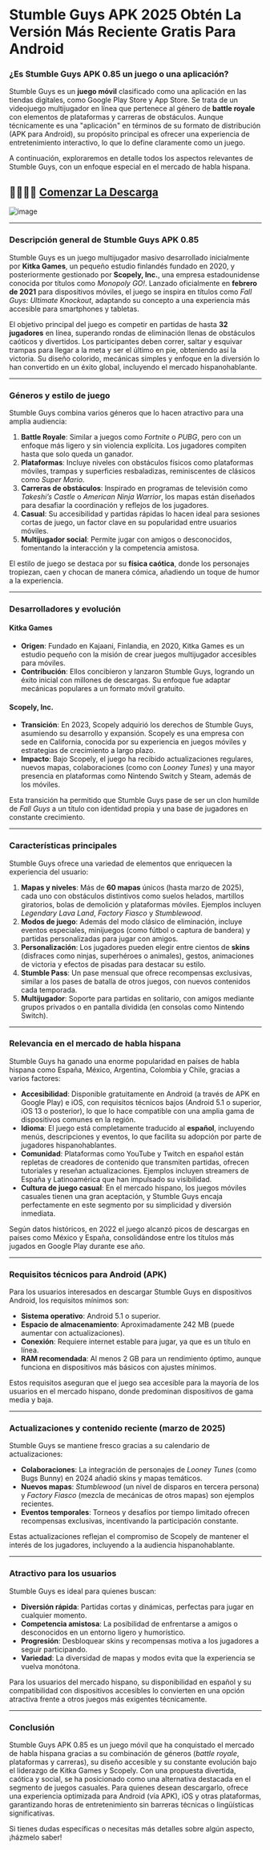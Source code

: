 # Stumble Guys APK 2025 Obtén La Versión Más Reciente Gratis Para Android

### ¿Es Stumble Guys APK 0.85 un juego o una aplicación?
Stumble Guys es un **juego móvil** clasificado como una aplicación en las tiendas digitales, como Google Play Store y App Store. Se trata de un videojuego multijugador en línea que pertenece al género de **battle royale** con elementos de plataformas y carreras de obstáculos. Aunque técnicamente es una "aplicación" en términos de su formato de distribución (APK para Android), su propósito principal es ofrecer una experiencia de entretenimiento interactivo, lo que lo define claramente como un juego.

A continuación, exploraremos en detalle todos los aspectos relevantes de Stumble Guys, con un enfoque especial en el mercado de habla hispana.

## 🎃🎉🎉🎉 [Comenzar La Descarga](https://modhello.io/stumble-guys.html)

![image](https://github.com/user-attachments/assets/80e47f86-e45f-4db2-8b1f-bf1c1e18f9df)

---

### Descripción general de Stumble Guys APK 0.85
Stumble Guys es un juego multijugador masivo desarrollado inicialmente por **Kitka Games**, un pequeño estudio finlandés fundado en 2020, y posteriormente gestionado por **Scopely, Inc.**, una empresa estadounidense conocida por títulos como *Monopoly GO!*. Lanzado oficialmente en **febrero de 2021** para dispositivos móviles, el juego se inspira en títulos como *Fall Guys: Ultimate Knockout*, adaptando su concepto a una experiencia más accesible para smartphones y tabletas.

El objetivo principal del juego es competir en partidas de hasta **32 jugadores** en línea, superando rondas de eliminación llenas de obstáculos caóticos y divertidos. Los participantes deben correr, saltar y esquivar trampas para llegar a la meta y ser el último en pie, obteniendo así la victoria. Su diseño colorido, mecánicas simples y enfoque en la diversión lo han convertido en un éxito global, incluyendo el mercado hispanohablante.

---

### Géneros y estilo de juego
Stumble Guys combina varios géneros que lo hacen atractivo para una amplia audiencia:
1. **Battle Royale**: Similar a juegos como *Fortnite* o *PUBG*, pero con un enfoque más ligero y sin violencia explícita. Los jugadores compiten hasta que solo queda un ganador.
2. **Plataformas**: Incluye niveles con obstáculos físicos como plataformas móviles, trampas y superficies resbaladizas, reminiscentes de clásicos como *Super Mario*.
3. **Carreras de obstáculos**: Inspirado en programas de televisión como *Takeshi’s Castle* o *American Ninja Warrior*, los mapas están diseñados para desafiar la coordinación y reflejos de los jugadores.
4. **Casual**: Su accesibilidad y partidas rápidas lo hacen ideal para sesiones cortas de juego, un factor clave en su popularidad entre usuarios móviles.
5. **Multijugador social**: Permite jugar con amigos o desconocidos, fomentando la interacción y la competencia amistosa.

El estilo de juego se destaca por su **física caótica**, donde los personajes tropiezan, caen y chocan de manera cómica, añadiendo un toque de humor a la experiencia.

---

### Desarrolladores y evolución
#### Kitka Games
- **Origen**: Fundado en Kajaani, Finlandia, en 2020, Kitka Games es un estudio pequeño con la misión de crear juegos multijugador accesibles para móviles.
- **Contribución**: Ellos concibieron y lanzaron Stumble Guys, logrando un éxito inicial con millones de descargas. Su enfoque fue adaptar mecánicas populares a un formato móvil gratuito.

#### Scopely, Inc.
- **Transición**: En 2023, Scopely adquirió los derechos de Stumble Guys, asumiendo su desarrollo y expansión. Scopely es una empresa con sede en California, conocida por su experiencia en juegos móviles y estrategias de crecimiento a largo plazo.
- **Impacto**: Bajo Scopely, el juego ha recibido actualizaciones regulares, nuevos mapas, colaboraciones (como con *Looney Tunes*) y una mayor presencia en plataformas como Nintendo Switch y Steam, además de los móviles.

Esta transición ha permitido que Stumble Guys pase de ser un clon humilde de *Fall Guys* a un título con identidad propia y una base de jugadores en constante crecimiento.

---

### Características principales
Stumble Guys ofrece una variedad de elementos que enriquecen la experiencia del usuario:
1. **Mapas y niveles**: Más de **60 mapas** únicos (hasta marzo de 2025), cada uno con obstáculos distintivos como suelos helados, martillos giratorios, bolas de demolición y plataformas móviles. Ejemplos incluyen *Legendary Lava Land*, *Factory Fiasco* y *Stumblewood*.
2. **Modos de juego**: Además del modo clásico de eliminación, incluye eventos especiales, minijuegos (como fútbol o captura de bandera) y partidas personalizadas para jugar con amigos.
3. **Personalización**: Los jugadores pueden elegir entre cientos de **skins** (disfraces como ninjas, superhéroes o animales), gestos, animaciones de victoria y efectos de pisadas para destacar su estilo.
4. **Stumble Pass**: Un pase mensual que ofrece recompensas exclusivas, similar a los pases de batalla de otros juegos, con nuevos contenidos cada temporada.
5. **Multijugador**: Soporte para partidas en solitario, con amigos mediante grupos privados o en pantalla dividida (en consolas como Nintendo Switch).

---

### Relevancia en el mercado de habla hispana
Stumble Guys ha ganado una enorme popularidad en países de habla hispana como España, México, Argentina, Colombia y Chile, gracias a varios factores:
- **Accesibilidad**: Disponible gratuitamente en Android (a través de APK en Google Play) e iOS, con requisitos técnicos bajos (Android 5.1 o superior, iOS 13 o posterior), lo que lo hace compatible con una amplia gama de dispositivos comunes en la región.
- **Idioma**: El juego está completamente traducido al **español**, incluyendo menús, descripciones y eventos, lo que facilita su adopción por parte de jugadores hispanohablantes.
- **Comunidad**: Plataformas como YouTube y Twitch en español están repletas de creadores de contenido que transmiten partidas, ofrecen tutoriales y reseñan actualizaciones. Ejemplos incluyen streamers de España y Latinoamérica que han impulsado su visibilidad.
- **Cultura de juego casual**: En el mercado hispano, los juegos móviles casuales tienen una gran aceptación, y Stumble Guys encaja perfectamente en este segmento por su simplicidad y diversión inmediata.

Según datos históricos, en 2022 el juego alcanzó picos de descargas en países como México y España, consolidándose entre los títulos más jugados en Google Play durante ese año.

---

### Requisitos técnicos para Android (APK)
Para los usuarios interesados en descargar Stumble Guys en dispositivos Android, los requisitos mínimos son:
- **Sistema operativo**: Android 5.1 o superior.
- **Espacio de almacenamiento**: Aproximadamente 242 MB (puede aumentar con actualizaciones).
- **Conexión**: Requiere internet estable para jugar, ya que es un título en línea.
- **RAM recomendada**: Al menos 2 GB para un rendimiento óptimo, aunque funciona en dispositivos más básicos con ajustes mínimos.

Estos requisitos aseguran que el juego sea accesible para la mayoría de los usuarios en el mercado hispano, donde predominan dispositivos de gama media y baja.

---

### Actualizaciones y contenido reciente (marzo de 2025)
Stumble Guys se mantiene fresco gracias a su calendario de actualizaciones:
- **Colaboraciones**: La integración de personajes de *Looney Tunes* (como Bugs Bunny) en 2024 añadió skins y mapas temáticos.
- **Nuevos mapas**: *Stumblewood* (un nivel de disparos en tercera persona) y *Factory Fiasco* (mezcla de mecánicas de otros mapas) son ejemplos recientes.
- **Eventos temporales**: Torneos y desafíos por tiempo limitado ofrecen recompensas exclusivas, incentivando la participación constante.

Estas actualizaciones reflejan el compromiso de Scopely de mantener el interés de los jugadores, incluyendo a la audiencia hispanohablante.

---

### Atractivo para los usuarios
Stumble Guys es ideal para quienes buscan:
- **Diversión rápida**: Partidas cortas y dinámicas, perfectas para jugar en cualquier momento.
- **Competencia amistosa**: La posibilidad de enfrentarse a amigos o desconocidos en un entorno ligero y humorístico.
- **Progresión**: Desbloquear skins y recompensas motiva a los jugadores a seguir participando.
- **Variedad**: La diversidad de mapas y modos evita que la experiencia se vuelva monótona.

Para los usuarios del mercado hispano, su disponibilidad en español y su compatibilidad con dispositivos accesibles lo convierten en una opción atractiva frente a otros juegos más exigentes técnicamente.

---

### Conclusión
Stumble Guys APK 0.85 es un juego móvil que ha conquistado el mercado de habla hispana gracias a su combinación de géneros (*battle royale*, plataformas y carreras), su diseño accesible y su constante evolución bajo el liderazgo de Kitka Games y Scopely. Con una propuesta divertida, caótica y social, se ha posicionado como una alternativa destacada en el segmento de juegos casuales. Para quienes desean descargarlo, ofrece una experiencia optimizada para Android (vía APK), iOS y otras plataformas, garantizando horas de entretenimiento sin barreras técnicas o lingüísticas significativas.

Si tienes dudas específicas o necesitas más detalles sobre algún aspecto, ¡házmelo saber!
